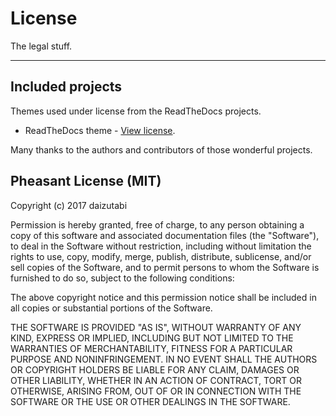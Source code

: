 # License

The legal stuff.

---

## Included projects

Themes used under license from the ReadTheDocs projects.

* ReadTheDocs theme - [View license](https://github.com/snide/sphinx_rtd_theme/blob/master/LICENSE).

Many thanks to the authors and contributors of those wonderful projects.

## Pheasant License (MIT)

Copyright (c) 2017 daizutabi

Permission is hereby granted, free of charge, to any person obtaining a copy
of this software and associated documentation files (the "Software"), to deal
in the Software without restriction, including without limitation the rights
to use, copy, modify, merge, publish, distribute, sublicense, and/or sell
copies of the Software, and to permit persons to whom the Software is
furnished to do so, subject to the following conditions:

The above copyright notice and this permission notice shall be included in all
copies or substantial portions of the Software.

THE SOFTWARE IS PROVIDED "AS IS", WITHOUT WARRANTY OF ANY KIND, EXPRESS OR
IMPLIED, INCLUDING BUT NOT LIMITED TO THE WARRANTIES OF MERCHANTABILITY,
FITNESS FOR A PARTICULAR PURPOSE AND NONINFRINGEMENT. IN NO EVENT SHALL THE
AUTHORS OR COPYRIGHT HOLDERS BE LIABLE FOR ANY CLAIM, DAMAGES OR OTHER
LIABILITY, WHETHER IN AN ACTION OF CONTRACT, TORT OR OTHERWISE, ARISING FROM,
OUT OF OR IN CONNECTION WITH THE SOFTWARE OR THE USE OR OTHER DEALINGS IN THE
SOFTWARE.
